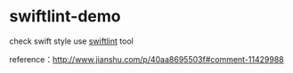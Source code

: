 # swiftlint-demo
check swift style use [swiftlint](https://github.com/realm/SwiftLint) tool

reference：http://www.jianshu.com/p/40aa8695503f#comment-11429988
